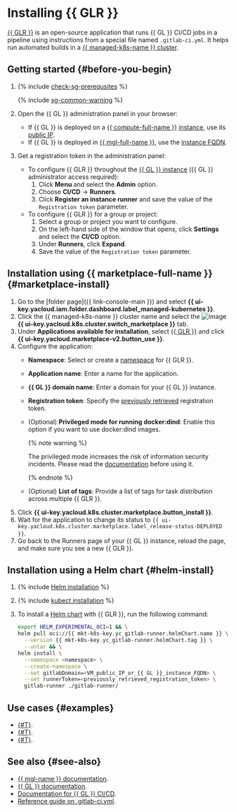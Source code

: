 # Installing {{ GLR }}


[{{ GLR }}](https://docs.gitlab.com/runner/) is an open-source application that runs {{ GL }} CI/CD jobs in a pipeline using instructions from a special file named `.gitlab-ci.yml`. It helps run automated builds in a [{{ managed-k8s-name }} cluster](../../concepts/index.md#kubernetes-cluster).

## Getting started {#before-you-begin}

1. {% include [check-sg-prerequsites](../../../_includes/managed-kubernetes/security-groups/check-sg-prerequsites-lvl3.md) %}

   {% include [sg-common-warning](../../../_includes/managed-kubernetes/security-groups/sg-common-warning.md) %}

1. Open the {{ GL }} administration panel in your browser:
   * If {{ GL }} is deployed on a [{{ compute-full-name }}](../../../compute/) [instance](../../../compute/concepts/vm.md), use its [public IP](../../../compute/concepts/network.md#public-ip).
   * If {{ GL }} is deployed in [{{ mgl-full-name }}](../../../managed-gitlab/), use the [instance FQDN](../../../compute/concepts/network.md##hostname).
1. Get a registration token in the administration panel:
   * To configure {{ GLR }} throughout the [{{ GL }} instance](../../../managed-gitlab/concepts/index.md) ({{ GL }} administrator access required):
     1. Click **Menu** and select the **Admin** option.
     1. Choose **CI/CD** → **Runners**.
     1. Click **Register an instance runner** and save the value of the `Registration token` parameter.
   * To configure {{ GLR }} for a group or project:
     1. Select a group or project you want to configure.
     1. On the left-hand side of the window that opens, click **Settings** and select the **CI/CD** option.
     1. Under **Runners**, click **Expand**.
     1. Save the value of the `Registration token` parameter.

## Installation using {{ marketplace-full-name }} {#marketplace-install}

1. Go to the [folder page]({{ link-console-main }}) and select **{{ ui-key.yacloud.iam.folder.dashboard.label_managed-kubernetes }}**.
1. Click the {{ managed-k8s-name }} cluster name and select the ![image](../../../_assets/console-icons/shopping-cart.svg) **{{ ui-key.yacloud.k8s.cluster.switch_marketplace }}** tab.
1. Under **Applications available for installation**, select [{{ GLR }}](/marketplace/products/yc/gitlab-runner) and click **{{ ui-key.yacloud.marketplace-v2.button_use }}**.
1. Configure the application:
   * **Namespace**: Select or create a [namespace](../../concepts/index.md#namespace) for {{ GLR }}.
   * **Application name**: Enter a name for the application.
   * **{{ GL }} domain name**: Enter a domain for your {{ GL }} instance.
   * **Registration token**: Specify the [previously retrieved](#before-you-begin) registration token.
   * (Optional) **Privileged mode for running docker:dind**: Enable this option if you want to use docker:dind images.

      {% note warning %}

      The privileged mode increases the risk of information security incidents. Please read the [documentation](https://docs.gitlab.com/runner/executors/kubernetes.html#using-dockerdind) before using it.

      {% endnote %}

   * (Optional) **List of tags**: Provide a list of tags for task distribution across multiple {{ GLR }}.
1. Click **{{ ui-key.yacloud.k8s.cluster.marketplace.button_install }}**.
1. Wait for the application to change its status to `{{ ui-key.yacloud.k8s.cluster.marketplace.label_release-status-DEPLOYED }}`.
1. Go back to the Runners page of your {{ GL }} instance, reload the page, and make sure you see a new {{ GLR }}.

## Installation using a Helm chart {#helm-install}

1. {% include [Helm installation](../../../_includes/managed-kubernetes/helm-install.md) %}

1. {% include [kubect installation](../../../_includes/managed-kubernetes/kubectl-install.md) %}

1. To install a [Helm chart](https://helm.sh/docs/topics/charts/) with {{ GLR }}, run the following command:

   ```bash
   export HELM_EXPERIMENTAL_OCI=1 && \
   helm pull oci://{{ mkt-k8s-key.yc_gitlab-runner.helmChart.name }} \
     --version {{ mkt-k8s-key.yc_gitlab-runner.helmChart.tag }} \
     --untar && \
   helm install \
     --namespace <namespace> \
     --create-namespace \
     --set gitlabDomain=<VM_public_IP_or_{{ GL }}_instance_FQDN> \
     --set runnerToken=<previously_retrieved_registration_token> \
     gitlab-runner ./gitlab-runner/
   ```

## Use cases {#examples}

* [{#T}](../../tutorials/gitlab-containers.md).
* [{#T}](../../tutorials/cr-scanner-with-k8s-and-gitlab.md).
* [{#T}](../../../managed-gitlab/tutorials/image-storage.md).

## See also {#see-also}

* [{{ mgl-name }} documentation](../../../managed-gitlab/).
* [{{ GL }} documentation](https://docs.gitlab.com/).
* [Documentation for {{ GL }} CI/CD](https://docs.gitlab.com/ee/ci/).
* [Reference guide on .gitlab-ci.yml](https://docs.gitlab.com/ee/ci/yaml/index.html).
